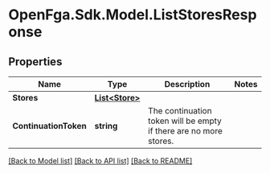 # OpenFga.Sdk.Model.ListStoresResponse

## Properties

Name | Type | Description | Notes
------------ | ------------- | ------------- | -------------
**Stores** | [**List&lt;Store&gt;**](Store.md) |  | 
**ContinuationToken** | **string** | The continuation token will be empty if there are no more stores. | 

[[Back to Model list]](../README.md#models) [[Back to API list]](../README.md#api-endpoints) [[Back to README]](../README.md)

